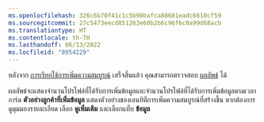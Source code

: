 ```yaml
---
ms.openlocfilehash: 326c6b70f41c1c5b90bafca88681eadc6610cf59
ms.sourcegitcommit: 27c5473eecd851263e60b2b6c96f6c0a99d68acb
ms.translationtype: HT
ms.contentlocale: th-TH
ms.lasthandoff: 06/13/2022
ms.locfileid: "8954229"
---
```

หลังจาก [การเรียกใช้การเพิ่มความสมบูรณ์](../enrichment-hub.md#run-or-refresh-enrichments) เสร็จสิ้นแล้ว คุณสามารถตรวจสอบ [ผลลัพธ์](../enrichment-hub.md#enrichment-results) ได้ 

ผลลัพธ์จะแสดงจำนวนโปรไฟล์ที่ได้รับการเพิ่มข้อมูลและจำนวนโปรไฟล์ที่ได้รับการเพิ่มข้อมูลตามเวลา การ์ด **ตัวอย่างลูกค้าที่เพิ่มข้อมูล** แสดงตัวอย่างของเอนทิตีการเพิ่มความสมบูรณ์ที่สร้างขึ้น หากต้องการดูมุมมองรายละเอียด เลือก **ดูเพิ่มเติม** และเลือกแท็บ **ข้อมูล**
